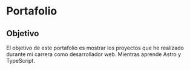 # Portafolio

## Objetivo

El objetivo de este portafolio es mostrar los proyectos que he realizado durante mi carrera como desarrollador web. Mientras aprende Astro y TypeScript.
